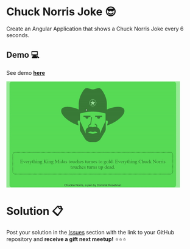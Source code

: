# Chuck Norris Joke 😎

Create an Angular Application that shows a Chuck Norris Joke every 6 seconds.

## Demo 💻

See demo **[here](https://jdjuan.github.io/learn-angular-http/)**

![Demo](demo.gif)

# Solution 📋

Post your solution in the [Issues](https://github.com/angular-medellin/challenges/issues) section with the link to your GitHub repository and **receive a gift next meetup!** ⭐️⭐️⭐️

